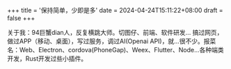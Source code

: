 +++
title = '保持简单，少即是多'
date = 2024-04-24T15:11:22+08:00
draft = false
+++

关于我：94巨蟹dian人，反复横跳大师。切图仔、前端、软件研发... 搞过网页，做过APP（移动、桌面），写过服务，调过AI(Openai API)，就...很不少。报菜名：Web、Electron、cordova(PhoneGap)、Weex、Flutter、Node...各种端类开发，Rust开发过些小插件。

